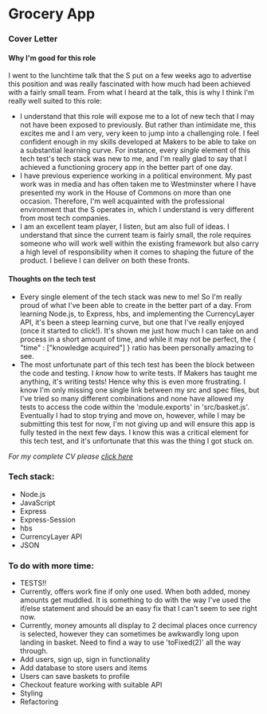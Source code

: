 <h1> Grocery App </h1>

### Cover Letter

#### Why I'm good for this role

I went to the lunchtime talk that the S put on a few weeks ago to advertise this position and was really fascinated with how much had been achieved with a fairly small team. From what I heard at the talk, this is why I think I'm really well suited to this role:
- I understand that this role will expose me to a lot of new tech that I may not have been exposed to previously. But rather than intimidate me, this excites me and I am very, very keen to jump into a challenging role. I feel confident enough in my skills developed at Makers to be able to take on a substantial learning curve. For instance, every *single* element of this tech test's tech stack was new to me, and I'm really glad to say that I achieved a functioning grocery app in the better part of one day.
- I have previous experience working in a political environment. My past work was in media and has often taken me to Westminster where I have presented my work in the House of Commons on more than one occasion. Therefore, I'm well acquainted with the professional environment that the S operates in, which I understand is very different from most tech companies.
- I am an excellent team player, I listen, but am also full of ideas. I understand that since the current team is fairly small, the role requires someone who will work well within the existing framework but also carry a high level of responsibility when it comes to shaping the future of the product. I believe I can deliver on both these fronts.

#### Thoughts on the tech test

- Every single element of the tech stack was new to me! So I'm really proud of what I've been able to create in the better part of a day. From learning Node.js, to Express, hbs, and implementing the CurrencyLayer API, it's been a steep learning curve, but one that I've really enjoyed (once it started to click!). It's shown me just how much I can take on and process in a short amount of time, and while it may not be perfect, the { "time" : ["knowledge acquired"] } ratio has been personally amazing to see.
- The most unfortunate part of this tech test has been the block between the code and testing. I *know* how to write tests. If Makers has taught me anything, it's writing tests! Hence why this is even more frustrating. I know I'm only missing one single link between my src and spec files, but I've tried so many different combinations and none have allowed my tests to access the code within the 'module.exports' in 'src/basket.js'. Eventually I had to stop trying and move on, however, while I may be submitting this test for now, I'm not giving up and will ensure this app is fully tested in the next few days. I know this was a critical element for this tech test, and it's unfortunate that this was the thing I got stuck on.

<i> For my complete CV please [click here](https://github.com/munakh/CV/blob/master/MunaKhanCV.md) </i>

### Tech stack:
- Node.js
- JavaScript
- Express
- Express-Session
- hbs
- CurrencyLayer API
- JSON

### To do with more time:
- TESTS!!
- Currently, offers work fine if only one used. When both added, money amounts get muddled. It is something to do with the way I've used the if/else statement and should be an easy fix that I can't seem to see right now.
- Currently, money amounts all display to 2 decimal places once currency is selected, however they can sometimes be awkwardly long upon landing in basket. Need to find a way to use 'toFixed(2)' all the way through.
- Add users, sign up, sign in functionality
- Add database to store users and items
- Users can save baskets to profile
- Checkout feature working with suitable API
- Styling
- Refactoring
